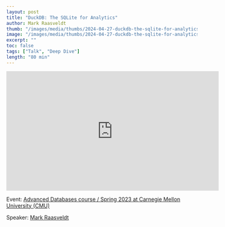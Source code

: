 ```yaml
---
layout: post
title: "DuckDB: The SQLite for Analytics"
author: Mark Raasveldt
thumb: "/images/media/thumbs/2024-04-27-duckdb-the-sqlite-for-analytics.png"
image: "/images/media/thumbs/2024-04-27-duckdb-the-sqlite-for-analytics.png"
excerpt: ""
toc: false
tags: ["Talk", "Deep Dive"]
length: "80 min"
---
```


<div class="video-container">
<iframe width="560" height="315" src="https://www.youtube.com/embed/bZOvAKGkzpQ?si=yQroavKdHxbdN8Lv" title="YouTube video player" frameborder="0" allow="accelerometer; autoplay; clipboard-write; encrypted-media; gyroscope; picture-in-picture; web-share" referrerpolicy="strict-origin-when-cross-origin" allowfullscreen></iframe>
</div>

Event: [Advanced Databases course / Spring 2023 at Carnegie Mellon University (CMU)](https://15721.courses.cs.cmu.edu/spring2023/)

Speaker: [Mark Raasveldt](https://mytherin.github.io/)
